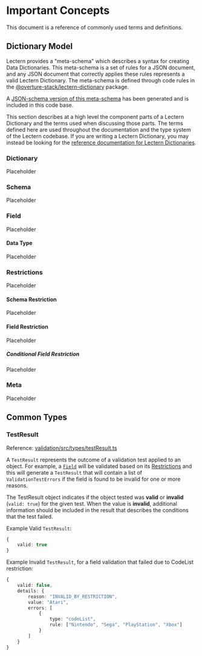# Important Concepts

This document is a reference of commonly used terms and definitions.

## Dictionary Model

Lectern provides a "meta-schema" which describes a syntax for creating Data Dictionaries. This meta-schema is a set of rules for a JSON document, and any JSON document that correctly applies these rules represents a valid Lectern Dictionary. The meta-schema is defined through code rules in the [@overture-stack/lectern-dictionary](../packages/dictionary) package. 

A [JSON-schema version of this meta-schema](../generated/DictionaryMetaSchema.json) has been generated and is included in this code base.

This section describes at a high level the component parts of a Lectern Dictionary and the terms used when discussing those parts. The terms defined here are used throughout the documentation and the type system of the Lectern codebase. If you are writing a Lectern Dictionary, you may instead be looking for the [reference documentation for Lectern Dictionaries]().

### Dictionary

Placeholder

### Schema

Placeholder

### Field

Placeholder

#### Data Type

Placeholder

### Restrictions

Placeholder

#### Schema Restriction

Placeholder

#### Field Restriction

Placeholder

##### Conditional Field Restriction

Placeholder

### Meta

Placeholder

## Common Types

### TestResult

Reference: [validation/src/types/testResult.ts](../packages/validation/src/types/testResult.ts)

A `TestResult` represents the outcome of a validation test applied to an object. For example, a [`Field`](#field) will be validated based on its [Restrictions](#field-restriction) and this will generate a `TestResult` that will contain a list of `ValidationTestErrors` if the field is found to be invalid for one or more reasons.

The TestResult object indicates if the object tested was **valid** or **invalid** (`valid: true`) for the given test. When the value is **invalid**, additional information should be included in the result that describes the conditions that the test failed.

Example Valid `TestResult`:

```ts
{
	valid: true
}
```

Example Invalid `TestResult`, for a field validation that failed due to CodeList restriction:

```ts
{
	valid: false,
	details: {
		reason: "INVALID_BY_RESTRICTION",
		value: "Atari",
		errors: [
			{
				type: "codeList",
				rule: ["Nintendo", "Sega", "PlayStation", "Xbox"]
			}
		]
	}
}
```